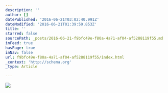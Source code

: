 ```yaml
---
description: ''
author: []
datePublished: '2016-06-21T03:02:40.991Z'
dateModified: '2016-06-21T01:39:59.853Z'
title: ''
starred: false
sourcePath: _posts/2016-06-21-f9bfc49e-f80a-4a71-af04-af5288119f55.md
inFeed: true
hasPage: true
inNav: false
url: f9bfc49e-f80a-4a71-af04-af5288119f55/index.html
_context: 'http://schema.org'
_type: Article

---
```

![](https://the-grid-user-content.s3-us-west-2.amazonaws.com/3849d7d9-b4aa-4539-9941-908b796a4c58.jpg)